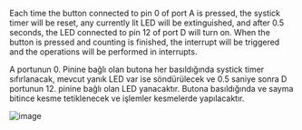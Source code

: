 Each time the button connected to pin 0 of port A is pressed, the systick timer will be reset, any currently lit LED will be extinguished, and after 0.5 seconds, the LED connected to pin 12 of port D will turn on. When the button is pressed and counting is finished, the interrupt will be triggered and the operations will be performed in interrupts.

A portunun 0. Pinine bağlı olan butona her basıldığında systick timer sıfırlanacak, mevcut yanık LED var ise söndürülecek ve 0.5 saniye sonra D portunun 12. pinine bağlı olan LED yanacaktır. Butona basıldığında ve sayma bitince kesme tetiklenecek ve işlemler kesmelerde yapılacaktır.


![image](https://github.com/user-attachments/assets/e970be68-8018-4b55-bc90-b38d1936b762)

